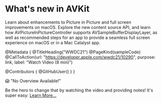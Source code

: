 # What's new in AVKit

Learn about enhancements to Picture in Picture and full screen improvements on macOS. Explore the new content source API, and learn how AVPictureInPictureController supports AVSampleBufferDisplayLayer, as well as recommended steps for an app to provide a seamless full screen experience on macOS or in a Mac Catalyst app.

@Metadata {
   @TitleHeading("WWDC21")
   @PageKind(sampleCode)
   @CallToAction(url: "https://developer.apple.com/wwdc21/10290", purpose: link, label: "Watch Video (8 min)")

   @Contributors {
      @GitHubUser(<replace this with your GitHub handle>)
   }
}

😱 "No Overview Available!"

Be the hero to change that by watching the video and providing notes! It's super easy:
 [Learn More…](https://wwdcnotes.com/documentation/wwdcnotes/contributing)
